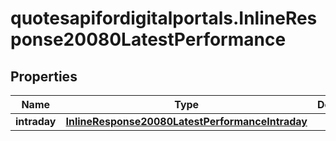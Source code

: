 # quotesapifordigitalportals.InlineResponse20080LatestPerformance

## Properties

Name | Type | Description | Notes
------------ | ------------- | ------------- | -------------
**intraday** | [**InlineResponse20080LatestPerformanceIntraday**](InlineResponse20080LatestPerformanceIntraday.md) |  | [optional] 


